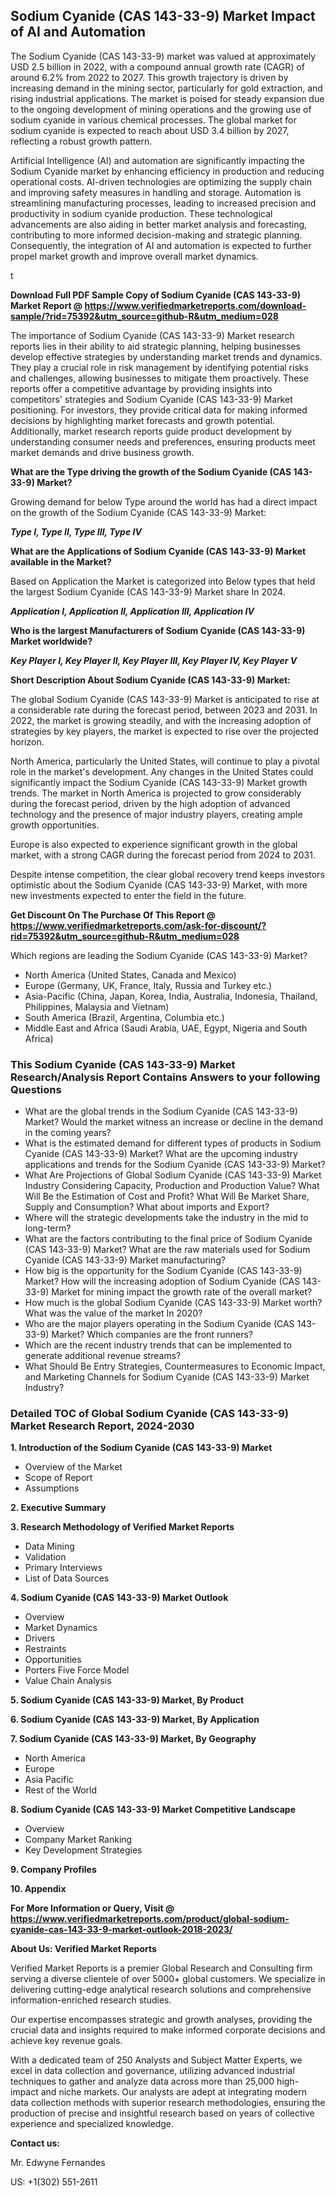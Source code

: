 <h2>Sodium Cyanide (CAS 143-33-9) Market Impact of AI and Automation</h2><p>The Sodium Cyanide (CAS 143-33-9) market was valued at approximately USD 2.5 billion in 2022, with a compound annual growth rate (CAGR) of around 6.2% from 2022 to 2027. This growth trajectory is driven by increasing demand in the mining sector, particularly for gold extraction, and rising industrial applications. The market is poised for steady expansion due to the ongoing development of mining operations and the growing use of sodium cyanide in various chemical processes. The global market for sodium cyanide is expected to reach about USD 3.4 billion by 2027, reflecting a robust growth pattern.</p><p>Artificial Intelligence (AI) and automation are significantly impacting the Sodium Cyanide market by enhancing efficiency in production and reducing operational costs. AI-driven technologies are optimizing the supply chain and improving safety measures in handling and storage. Automation is streamlining manufacturing processes, leading to increased precision and productivity in sodium cyanide production. These technological advancements are also aiding in better market analysis and forecasting, contributing to more informed decision-making and strategic planning. Consequently, the integration of AI and automation is expected to further propel market growth and improve overall market dynamics.</p>t</p><p id="" class=""><strong>Download Full PDF Sample Copy of Sodium Cyanide (CAS 143-33-9) Market Report @ <a href="https://www.verifiedmarketreports.com/download-sample/?rid=75392&utm_source=github-R&utm_medium=028" target="_blank">https://www.verifiedmarketreports.com/download-sample/?rid=75392&utm_source=github-R&utm_medium=028</a></strong></p><p>The importance of&nbsp;Sodium Cyanide (CAS 143-33-9) Market research reports lies in their ability to aid strategic planning, helping businesses develop effective strategies by understanding market trends and dynamics. They play a crucial role in risk management by identifying potential risks and challenges, allowing businesses to mitigate them proactively. These reports offer a competitive advantage by providing insights into competitors' strategies and Sodium Cyanide (CAS 143-33-9) Market positioning. For investors, they provide critical data for making informed decisions by highlighting market forecasts and growth potential. Additionally, market research reports guide product development by understanding consumer needs and preferences, ensuring products meet market demands and drive business growth.</p><p><strong>What are the&nbsp;Type driving the growth of the Sodium Cyanide (CAS 143-33-9) Market?</strong></p><p id="" class="">Growing demand for below Type around the world has had a direct impact on the growth of the Sodium Cyanide (CAS 143-33-9) Market:</p><em><strong>Type I, Type II, Type III, Type IV</strong></em></p><strong>What are the&nbsp;Applications&nbsp;of Sodium Cyanide (CAS 143-33-9) Market available in the Market?</strong></p><p id="" class="">Based on Application the Market is categorized into Below types that held the largest Sodium Cyanide (CAS 143-33-9) Market share In 2024.</p><em><strong>Application I, Application II, Application III, Application IV</strong></em></p><strong>Who is the largest Manufacturers of Sodium Cyanide (CAS 143-33-9) Market worldwide?</strong></p><p><em><strong>Key Player I, Key Player II, Key Player III, Key Player IV, Key Player V</strong></em></p><p id="" class=""><strong>Short Description About Sodium Cyanide (CAS 143-33-9) Market:</strong></p><p>The global Sodium Cyanide (CAS 143-33-9) Market is anticipated to rise at a considerable rate during the forecast period, between 2023 and 2031. In 2022, the market is growing steadily, and with the increasing adoption of strategies by key players, the market is expected to rise over the projected horizon.</p><p>North America, particularly the United States, will continue to play a pivotal role in the market's development. Any changes in the United States could significantly impact the Sodium Cyanide (CAS 143-33-9) Market growth trends. The market in North America is projected to grow considerably during the forecast period, driven by the high adoption of advanced technology and the presence of major industry players, creating ample growth opportunities.</p><p>Europe is also expected to experience significant growth in the global market, with a strong CAGR during the forecast period from 2024 to 2031.</p><p>Despite intense competition, the clear global recovery trend keeps investors optimistic about the Sodium Cyanide (CAS 143-33-9) Market, with more new investments expected to enter the field in the future.</p><p id="" class=""><strong>Get Discount On The Purchase Of This Report @ <a href="https://www.verifiedmarketreports.com/ask-for-discount/?rid=75392&utm_source=github-R&utm_medium=028" target="_blank">https://www.verifiedmarketreports.com/ask-for-discount/?rid=75392&utm_source=github-R&utm_medium=028</a></strong></p>Which regions are leading the Sodium Cyanide (CAS 143-33-9) Market?</p><ul><li>North America (United States, Canada and Mexico)</li><li>Europe (Germany, UK, France, Italy, Russia and Turkey etc.)</li><li>Asia-Pacific (China, Japan, Korea, India, Australia, Indonesia, Thailand, Philippines, Malaysia and Vietnam)</li><li>South America (Brazil, Argentina, Columbia etc.)</li><li>Middle East and Africa (Saudi Arabia, UAE, Egypt, Nigeria and South Africa)</li></ul><h3 id="" class="">This Sodium Cyanide (CAS 143-33-9) Market Research/Analysis Report Contains Answers to your following Questions</h3><ul><li>What are the global trends in the Sodium Cyanide (CAS 143-33-9) Market? Would the market witness an increase or decline in the demand in the coming years?</li><li>What is the estimated demand for different types of products in Sodium Cyanide (CAS 143-33-9) Market? What are the upcoming industry applications and trends for the Sodium Cyanide (CAS 143-33-9) Market?</li><li>What Are Projections of Global Sodium Cyanide (CAS 143-33-9) Market Industry Considering Capacity, Production and Production Value? What Will Be the Estimation of Cost and Profit? What Will Be Market Share, Supply and Consumption? What about imports and Export?</li><li>Where will the strategic developments take the industry in the mid to long-term?</li><li>What are the factors contributing to the final price of Sodium Cyanide (CAS 143-33-9) Market? What are the raw materials used for Sodium Cyanide (CAS 143-33-9) Market manufacturing?</li><li>How big is the opportunity for the Sodium Cyanide (CAS 143-33-9) Market? How will the increasing adoption of Sodium Cyanide (CAS 143-33-9) Market for mining impact the growth rate of the overall market?</li><li>How much is the global Sodium Cyanide (CAS 143-33-9) Market worth? What was the value of the market In 2020?</li><li>Who are the major players operating in the Sodium Cyanide (CAS 143-33-9) Market? Which companies are the front runners?</li><li>Which are the recent industry trends that can be implemented to generate additional revenue streams?</li><li>What Should Be Entry Strategies, Countermeasures to Economic Impact, and Marketing Channels for Sodium Cyanide (CAS 143-33-9) Market Industry?</li></ul><h3 id="" class="">Detailed TOC of Global Sodium Cyanide (CAS 143-33-9) Market Research Report, 2024-2030</h3><p id="" class=""><strong>1. Introduction of the Sodium Cyanide (CAS 143-33-9) Market</strong></p><ul><li>Overview of the Market</li><li>Scope of Report</li><li>Assumptions</li></ul><p id="" class=""><strong>2. Executive Summary</strong></p><p id="" class=""><strong>3. Research Methodology of Verified Market Reports</strong></p><ul><li>Data Mining</li><li>Validation</li><li>Primary Interviews</li><li>List of Data Sources</li></ul><p id="" class=""><strong>4. Sodium Cyanide (CAS 143-33-9) Market Outlook</strong></p><ul><li>Overview</li><li>Market Dynamics</li><li>Drivers</li><li>Restraints</li><li>Opportunities</li><li>Porters Five Force Model</li><li>Value Chain Analysis</li></ul><p id="" class=""><strong>5. Sodium Cyanide (CAS 143-33-9) Market, By Product</strong></p><p id="" class=""><strong>6. Sodium Cyanide (CAS 143-33-9) Market, By Application</strong></p><p id="" class=""><strong>7. Sodium Cyanide (CAS 143-33-9) Market, By Geography</strong></p><ul><li>North America</li><li>Europe</li><li>Asia Pacific</li><li>Rest of the World</li></ul><p id="" class=""><strong>8. Sodium Cyanide (CAS 143-33-9) Market Competitive Landscape</strong></p><ul><li>Overview</li><li>Company Market Ranking</li><li>Key Development Strategies</li></ul><p id="" class=""><strong>9. Company Profiles</strong></p><p id="" class=""><strong>10. Appendix</strong></p><p id="" class=""><strong>For More Information or Query, Visit @ <a href="https://www.verifiedmarketreports.com/product/global-sodium-cyanide-cas-143-33-9-market-outlook-2018-2023/" target="_blank">https://www.verifiedmarketreports.com/product/global-sodium-cyanide-cas-143-33-9-market-outlook-2018-2023/</a></strong></p><p id="" class=""><strong>About Us: Verified Market Reports</strong></p><p id="" class="">Verified Market Reports is a premier Global Research and Consulting firm serving a diverse clientele of over 5000+ global customers. We specialize in delivering cutting-edge analytical research solutions and comprehensive information-enriched research studies.</p><p id="" class="">Our expertise encompasses strategic and growth analyses, providing the crucial data and insights required to make informed corporate decisions and achieve key revenue goals.</p><p id="" class="">With a dedicated team of 250 Analysts and Subject Matter Experts, we excel in data collection and governance, utilizing advanced industrial techniques to gather and analyze data across more than 25,000 high-impact and niche markets. Our analysts are adept at integrating modern data collection methods with superior research methodologies, ensuring the production of precise and insightful research based on years of collective experience and specialized knowledge.</p><p id="" class=""><strong>Contact us:</strong></p><p id="" class="">Mr. Edwyne Fernandes</p><p id="" class="">US: +1(302) 551-2611</p>